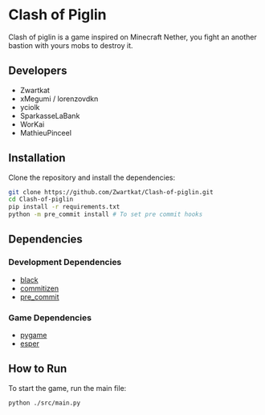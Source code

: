 # Clash of Piglin

Clash of piglin is a game inspired on Minecraft Nether, you fight an another bastion with yours mobs to destroy it.

## Developers
- Zwartkat
- xMegumi / lorenzovdkn
- yciolk
- SparkasseLaBank
- WorKai
- MathieuPinceel

## Installation

Clone the repository and install the dependencies:

```bash
git clone https://github.com/Zwartkat/Clash-of-piglin.git
cd Clash-of-piglin
pip install -r requirements.txt
python -m pre_commit install # To set pre commit hooks
```

## Dependencies

### Development Dependencies

- [black](https://pypi.org/project/black/)
- [commitizen](https://commitizen-tools.github.io/commitizen/)
- [pre_commit](https://pypi.org/project/pre_commit/)


### Game Dependencies

- [pygame](https://www.pygame.org/)
- [esper](https://esper.readthedocs.io/)



## How to Run

To start the game, run the main file:

```bash
python ./src/main.py
```
